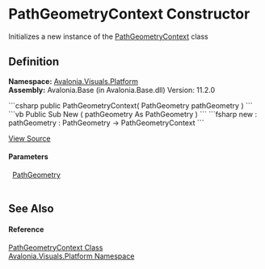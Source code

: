 # PathGeometryContext Constructor


Initializes a new instance of the <a href="T_Avalonia_Visuals_Platform_PathGeometryContext">PathGeometryContext</a> class



## Definition
**Namespace:** <a href="N_Avalonia_Visuals_Platform">Avalonia.Visuals.Platform</a>  
**Assembly:** Avalonia.Base (in Avalonia.Base.dll) Version: 11.2.0

<Tabs groupId="api-code-preview">
<TabItem value="csharp" label="C#">
```csharp
public PathGeometryContext(
	PathGeometry pathGeometry
)
```
</TabItem>
<TabItem value="vb" label="VB">
```vb
Public Sub New ( 
	pathGeometry As PathGeometry
)
```
</TabItem>
<TabItem value="fsharp" label="F#">
```fsharp
new : 
        pathGeometry : PathGeometry -> PathGeometryContext
```
</TabItem>
</Tabs>



<a href="https://github.com/AvaloniaUI/Avalonia/tree/master/src/Avalonia.Base/Platform/PathGeometryContext.cs#L13" title="View the source code">View Source</a>



#### Parameters
<dl><dt>  <a href="T_Avalonia_Media_PathGeometry">PathGeometry</a></dt><dd> </dd></dl>

## See Also


#### Reference
<a href="T_Avalonia_Visuals_Platform_PathGeometryContext">PathGeometryContext Class</a>  
<a href="N_Avalonia_Visuals_Platform">Avalonia.Visuals.Platform Namespace</a>  
